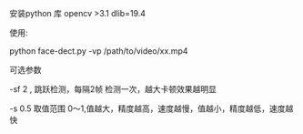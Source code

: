 安装python 库
opencv >3.1 dlib=19.4

使用:

python face-dect.py -vp /path/to/video/xx.mp4

可选参数

-sf 2 , 跳跃检测，每隔2帧 检测一次，越大卡顿效果越明显

-s 0.5 取值范围 0～1,值越大，精度越高，速度越慢，值越小，精度越低，速度越快

